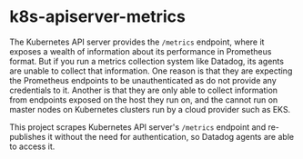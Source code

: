 # k8s-apiserver-metrics

The Kubernetes API server provides the `/metrics` endpoint, where it exposes a
wealth of information about its performance in Prometheus format.  But if you
run a metrics collection system like Datadog, its agents are unable to collect
that information.  One reason is that they are expecting the Prometheus
endpoints to be unauthenticated as do not provide any credentials to it.
Another is that they are only able to collect information from endpoints
exposed on the host they run on, and the cannot run on master nodes on
Kubernetes clusters run by a cloud provider such as EKS.

This project scrapes Kubernetes API server's `/metrics` endpoint and
re-publishes it without the need for authentication, so Datadog agents are able
to access it.
